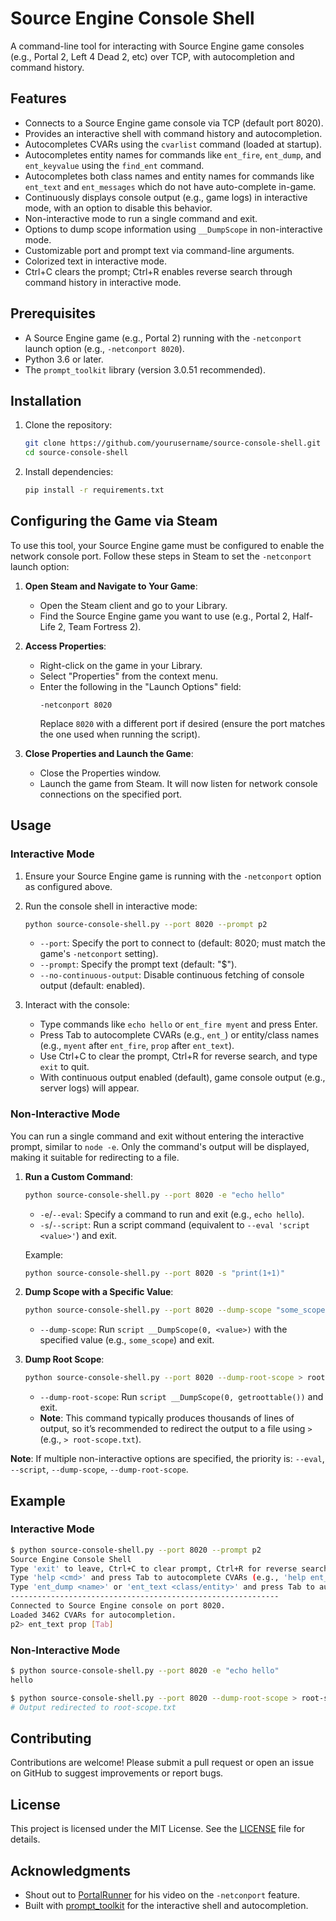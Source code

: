 # Source Engine Console Shell

A command-line tool for interacting with Source Engine game consoles (e.g., Portal 2, Left 4 Dead 2, etc) over TCP, with autocompletion and command history.

## Features
- Connects to a Source Engine game console via TCP (default port 8020).
- Provides an interactive shell with command history and autocompletion.
- Autocompletes CVARs using the `cvarlist` command (loaded at startup).
- Autocompletes entity names for commands like `ent_fire`, `ent_dump`, and `ent_keyvalue` using the `find_ent` command.
- Autocompletes both class names and entity names for commands like `ent_text` and `ent_messages` which do not have auto-complete in-game.
- Continuously displays console output (e.g., game logs) in interactive mode, with an option to disable this behavior.
- Non-interactive mode to run a single command and exit.
- Options to dump scope information using `__DumpScope` in non-interactive mode.
- Customizable port and prompt text via command-line arguments.
- Colorized text in interactive mode.
- Ctrl+C clears the prompt; Ctrl+R enables reverse search through command history in interactive mode.

## Prerequisites
- A Source Engine game (e.g., Portal 2) running with the `-netconport` launch option (e.g., `-netconport 8020`).
- Python 3.6 or later.
- The `prompt_toolkit` library (version 3.0.51 recommended).

## Installation
1. Clone the repository:
   ```bash
   git clone https://github.com/yourusername/source-console-shell.git
   cd source-console-shell
   ```

2. Install dependencies:
   ```bash
   pip install -r requirements.txt
   ```

## Configuring the Game via Steam
To use this tool, your Source Engine game must be configured to enable the network console port. Follow these steps in Steam to set the `-netconport` launch option:

1. **Open Steam and Navigate to Your Game**:
   - Open the Steam client and go to your Library.
   - Find the Source Engine game you want to use (e.g., Portal 2, Half-Life 2, Team Fortress 2).

2. **Access Properties**:
   - Right-click on the game in your Library.
   - Select "Properties" from the context menu.
   - Enter the following in the "Launch Options" field:
     ```
     -netconport 8020
     ```
     Replace `8020` with a different port if desired (ensure the port matches the one used when running the script).

3. **Close Properties and Launch the Game**:
   - Close the Properties window.
   - Launch the game from Steam. It will now listen for network console connections on the specified port.

## Usage
### Interactive Mode
1. Ensure your Source Engine game is running with the `-netconport` option as configured above.

2. Run the console shell in interactive mode:
   ```bash
   python source-console-shell.py --port 8020 --prompt p2
   ```

   - `--port`: Specify the port to connect to (default: 8020; must match the game's `-netconport` setting).
   - `--prompt`: Specify the prompt text (default: "$").
   - `--no-continuous-output`: Disable continuous fetching of console output (default: enabled).

3. Interact with the console:
   - Type commands like `echo hello` or `ent_fire myent` and press Enter.
   - Press Tab to autocomplete CVARs (e.g., `ent_`) or entity/class names (e.g., `myent` after `ent_fire`, `prop` after `ent_text`).
   - Use Ctrl+C to clear the prompt, Ctrl+R for reverse search, and type `exit` to quit.
   - With continuous output enabled (default), game console output (e.g., server logs) will appear.

### Non-Interactive Mode
You can run a single command and exit without entering the interactive prompt, similar to `node -e`. Only the command's output will be displayed, making it suitable for redirecting to a file.

1. **Run a Custom Command**:
   ```bash
   python source-console-shell.py --port 8020 -e "echo hello"
   ```
   - `-e`/`--eval`: Specify a command to run and exit (e.g., `echo hello`).
   - `-s`/`--script`: Run a script command (equivalent to `--eval 'script <value>'`) and exit.

   Example:
   ```bash
   python source-console-shell.py --port 8020 -s "print(1+1)"
   ```

2. **Dump Scope with a Specific Value**:
   ```bash
   python source-console-shell.py --port 8020 --dump-scope "some_scope"
   ```
   - `--dump-scope`: Run `script __DumpScope(0, <value>)` with the specified value (e.g., `some_scope`) and exit.

3. **Dump Root Scope**:
   ```bash
   python source-console-shell.py --port 8020 --dump-root-scope > root-scope.txt
   ```
   - `--dump-root-scope`: Run `script __DumpScope(0, getroottable())` and exit.
   - **Note**: This command typically produces thousands of lines of output, so it’s recommended to redirect the output to a file using `>` (e.g., `> root-scope.txt`).

**Note**: If multiple non-interactive options are specified, the priority is: `--eval`, `--script`, `--dump-scope`, `--dump-root-scope`.

## Example
### Interactive Mode
```bash
$ python source-console-shell.py --port 8020 --prompt p2
Source Engine Console Shell
Type 'exit' to leave, Ctrl+C to clear prompt, Ctrl+R for reverse search
Type 'help <cmd>' and press Tab to autocomplete CVARs (e.g., 'help ent_')
Type 'ent_dump <name>' or 'ent_text <class/entity>' and press Tab to autocomplete names (e.g., 'ent_text prop')
------------------------------------------------------------
Connected to Source Engine console on port 8020.
Loaded 3462 CVARs for autocompletion.
p2> ent_text prop [Tab]
```

### Non-Interactive Mode
```bash
$ python source-console-shell.py --port 8020 -e "echo hello"
hello
```

```bash
$ python source-console-shell.py --port 8020 --dump-root-scope > root-scope.txt
# Output redirected to root-scope.txt
```

## Contributing
Contributions are welcome! Please submit a pull request or open an issue on GitHub to suggest improvements or report bugs.

## License
This project is licensed under the MIT License. See the [LICENSE](LICENSE) file for details.

## Acknowledgments
- Shout out to [PortalRunner](https://www.youtube.com/watch?v=-v5vCLLsqbA) for his video on the `-netconport` feature.
- Built with [prompt_toolkit](https://python-prompt-toolkit.readthedocs.io/en/master/) for the interactive shell and autocompletion.
